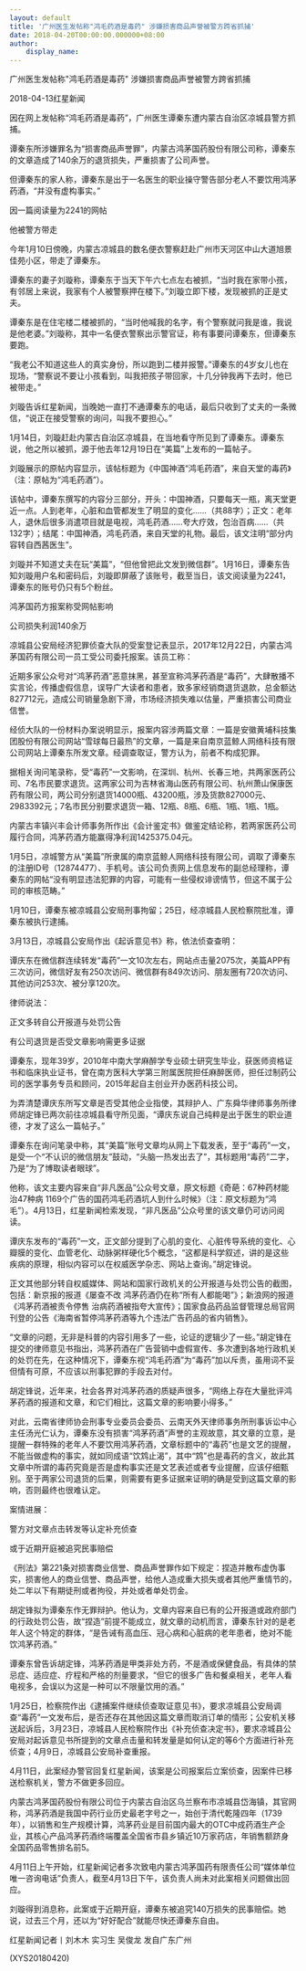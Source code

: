 ```yaml
---
layout: default
title: '广州医生发帖称"鸿毛药酒是毒药" 涉嫌损害商品声誉被警方跨省抓捕'
date: 2018-04-20T00:00:00.000000+08:00
author:
    display_name: 
---
```


广州医生发帖称"鸿毛药酒是毒药" 涉嫌损害商品声誉被警方跨省抓捕

2018-04-13红星新闻

因在网上发帖称“鸿毛药酒是毒药”，广州医生谭秦东遭内蒙古自治区凉城县警方抓捕。

谭秦东所涉嫌罪名为“损害商品声誉罪”，内蒙古鸿茅国药股份有限公司称，谭秦东的文章造成了140余万的退货损失，严重损害了公司声誉。

但谭秦东的家人称，谭秦东是出于一名医生的职业操守警告部分老人不要饮用鸿茅药酒，“并没有虚构事实。”

因一篇阅读量为2241的网帖

他被警方带走

今年1月10日傍晚，内蒙古凉城县的数名便衣警察赶赴广州市天河区中山大道旭景佳苑小区，带走了谭秦东。

谭秦东的妻子刘璇称，谭秦东于当天下午六七点左右被抓，“当时我在家带小孩，有邻居上来说，我家有个人被警察押在楼下。”刘璇立即下楼，发现被抓的正是丈夫。

谭秦东是在住宅楼二楼被抓的，“当时他喊我的名字，有个警察就问我是谁，我说是他老婆。”刘璇称，其中一名便衣警察出示警官证，称有事要问谭秦东，但谭秦东要跑。

“我老公不知道这些人的真实身份，所以跑到二楼并报警。”谭秦东的4岁女儿也在现场，“警察说不要让小孩看到，叫我把孩子带回家，十几分钟我再下去时，他已被带走。”

刘璇告诉红星新闻，当晚她一直打不通谭秦东的电话，最后只收到了丈夫的一条微信，“说正在接受警察的询问，叫我不要担心。”

1月14日，刘璇赶赴内蒙古自治区凉城县，在当地看守所见到了谭秦东。谭秦东说，他之所以被抓，源于他去年12月19日在“美篇”上发布的一篇帖子。

刘璇展示的原帖内容显示，该帖标题为《中国神酒“鸿毛药酒”，来自天堂的毒药》（注：原帖为“鸿毛药酒”）。

该帖中，谭秦东撰写的内容分三部分，开头：中国神酒，只要每天一瓶，离天堂更近一点。人到老年，心脏和血管都发生了明显的变化……（共88字）；正文：老年人，退休后很多消遣项目就是电视，鸿毛药酒……夸大疗效，包治百病……（共132字）；结尾：中国神酒，鸿毛药酒，来自天堂的礼物。最后，该文注明“部分内容转自西茜医生”。

刘璇并不知道丈夫在玩“美篇”，“但他曾把此文发到微信群”。1月16日，谭秦东告知刘璇用户名和密码后，刘璇即屏蔽了该账号，截至当日，该文阅读量为2241，谭秦东的账号仍只有5个粉丝。

鸿茅国药方报案称受网帖影响

公司损失利润140余万

凉城县公安局经济犯罪侦查大队的受案登记表显示，2017年12月22日，内蒙古鸿茅国药有限公司一员工受公司委托报案。该员工称：

近期多家公众号对“鸿茅药酒”恶意抹黑，甚至宣称鸿茅药酒是“毒药”，大肆散播不实言论，传播虚假信息，误导广大读者和患者，致多家经销商退货退款，总金额达827712元，造成公司销量急剧下滑，市场经济损失难以估量，严重损害公司商业信誉。

经侦大队的一份材料办案说明显示，报案内容涉两篇文章：一篇是安徽黄埔科技集团股份有限公司网站“雪球每日最热”的文章，一篇是来自南京蓝鲸人网络科技有限公司网站上谭秦东所发文章。经调查取证，警方认为，前者不构成犯罪。

据相关询问笔录称，受“毒药”一文影响，在深圳、杭州、长春三地，共两家医药公司、7名市民要求退货。这两家公司为吉林省海山医药有限公司、杭州萧山保康医药有限公司，两公司分别退货14000瓶、43200瓶，涉及货款827000元、2983392元；7名市民分别要求退货一箱、12瓶、8瓶、6瓶、1瓶、1瓶、1瓶。

内蒙古丰镇兴丰会计师事务所作出《会计鉴定书》做鉴定结论称，若两家医药公司履行合同，鸿茅药酒方能赢得净利润1425375.04元。

1月5日，凉城警方从“美篇”所隶属的南京蓝鲸人网络科技有限公司，调取了谭秦东的注册ID号（12874477）、手机号。该公司负责网上信息发布的副总经理称，谭秦东的网帖“没有明显违法犯罪的内容，可能有一些侵权诽谤情节，但这不属于公司的审核范畴。”

1月10日，谭秦东被凉城县公安局刑事拘留；25日，经凉城县人民检察院批准，谭秦东被执行逮捕。

3月13日，凉城县公安局作出《起诉意见书》称，依法侦查查明：

谭庆东在微信群连续转发“毒药”一文10次左右，网站点击量2075次，美篇APP有三次访问，微信好友有250次访问、微信群有849次访问、朋友圈有720次访问、其他访问253次、被分享120次。

律师说法：

正文多转自公开报道与处罚公告

有公司退货是否受文章影响需更多证据

谭秦东，现年39岁，2010年中南大学麻醉学专业硕士研究生毕业，获医师资格证书和临床执业证书，曾在南方医科大学第三附属医院担任麻醉医师，担任过制药公司的医学事务专员和顾问，2015年起自主创业开办医药科技公司。

为弄清楚谭庆东所写文章是否受其他企业指使，其辩护人、广东舜华律师事务所律师胡定锋已两次前往凉城县看守所见面，“谭庆东说自己纯粹是出于医生的职业道德，才发了这么一篇帖子。”

谭秦东在询问笔录中称，其“美篇”账号文章均从网上下载发表，至于“毒药”一文，是受一个“不认识的微信朋友”鼓动，“头脑一热发出去了”，其标题用“毒药”二字，乃是“为了博取读者眼球”。

他称，该文主要内容来自“非凡医品”公众号文章，原文标题《奇葩：67种药材能治47种病 1169个广告的国药鸿毛药酒坑人到什么时候》（注：原文标题为“鸿毛”）。4月13日，红星新闻检索发现，“非凡医品”公众号里的该文章仍可访问阅读。

谭庆东发布的“毒药”一文，正文部分提到了心肌的变化、心脏传导系统的变化、心瓣膜的变化、血管老化、动脉粥样硬化5个概念，“这都是科学叙述，讲的是这些疾病的原理，相似内容可以在权威医学杂志、网站上查询。”胡定锋说。

正文其他部分转自权威媒体、网站和国家行政机关的公开报道与处罚公告的截图，包括：新京报的报道《屡查不改 鸿茅药酒仍在称“所有人都能喝”》；新浪网的报道《鸿茅药酒被责令停售 治病药酒被指夸大宣传》；国家食品药品监督管理总局官网刊登的公告《海南省暂停鸿茅药酒等九个违法广告药品的省内销售》。

“文章的问题，无非是科普的内容引用多了一些，论证的逻辑少了一些。”胡定锋在提交的律师意见书指出，鸿茅药酒在广告营销中虚假宣传、多次遭到各地行政机关的处罚在先，在这种情况下，谭秦东视“鸿毛药酒”为“毒药”加以斥责，虽用词不妥但情有可原，不应该以刑事犯罪的手段去对付。

胡定锋说，近年来，社会各界对鸿茅药酒的质疑声很多，“网络上存在大量批评鸿茅药酒的报道和文章，和它们相比，这篇文章的影响要小得多。”

对此，云南省律师协会刑事专业委员会委员、云南天外天律师事务所刑事诉讼中心主任汤光仁认为，谭秦东没有损害“鸿茅药酒”声誉的主观故意，其文章的立意，是提醒一群特殊的老年人不要饮用鸿茅药酒，文章标题中的“毒药”也是文艺的提醒，不能当做虚构的事实，就如同成语“饮鸩止渴”，其中“鸩”也是毒药的含义，故此其文章中所谓的毒药究竟是否是虚构事实还是文艺表述或者专业提醒，应该仔细甄别。至于两家公司退货的后果，则需要有更多证据来证明的确是受到这篇文章的影响，否则最终也很难认定。

案情进展：

警方对文章点击转发等认定补充侦查

或于近期开庭被追究民事赔偿

《刑法》第221条对损害商业信誉、商品声誉罪作如下规定：捏造并散布虚伪事实，损害他人的商业信誉、商品声誉，给他人造成重大损失或者其他严重情节的，处二年以下有期徒刑或者拘役，并处或者单处罚金。

胡定锋拟为谭秦东作无罪辩护。他认为，文章内容来自已有的公开报道或政府部门的行政处罚公告，故“捏造”前提不能成立，就文章的动机而言，谭秦东针对的是老年人这个特定的群体，“是告诫有高血压、冠心病和心脏病的老年患者，绝对不能饮鸿茅药酒。”

谭秦东曾告诉胡定锋，鸿茅药酒是甲类非处方药，不是酒或保健食品，有具体的禁忌症、适应症、疗程和严格的剂量要求，“但它的很多广告和餐桌相关，老年人看电视多，会误以为这是一种可以不限量饮用的酒。”

1月25日，检察院作出《逮捕案件继续侦查取证意见书》，要求凉城县公安局调查“毒药”一文发布后，是否还存在其他因这篇文章而取消订单的情形；公安机关移送起诉后，3月23日，凉城县人民检察院作出《补充侦查决定书》，要求凉城县公安局对起诉意见书所提到的文章点击量和转发量是如何认定的等6个方面进行补充侦查；4月9日，凉城县公安局补查重报。

4月11日，此案经办警官回复红星新闻，该案是公司报案后立案侦查，因案件已移送检察机关，警方不做更多回应。

内蒙古鸿茅国药股份有限公司位于内蒙古自治区乌兰察布市凉城县岱海镇，其官网称，鸿茅药酒是我国中药行业历史最老字号之一，始创于清代乾隆四年（1739年），以销售和生产规模计算，鸿茅药业是目前国内最大的OTC中成药酒生产企业，其核心产品鸿茅药酒终端覆盖全国省市县乡镇近10万家药店，年销售额跻身全国药品零售排名前5。

4月11日上午开始，红星新闻记者多次致电内蒙古鸿茅国药有限责任公司“媒体单位唯一咨询电话”负责人，截至4月13日下午，该负责人尚未对此案相关问题做出回应。

刘璇得到消息称，此案或于近期开庭，谭秦东被追究140万损失的民事赔偿。她说，过去三个月，还以为“好好配合”就能尽快还谭秦东自由。

红星新闻记者丨刘木木 实习生 吴俊龙 发自广东广州

(XYS20180420)

